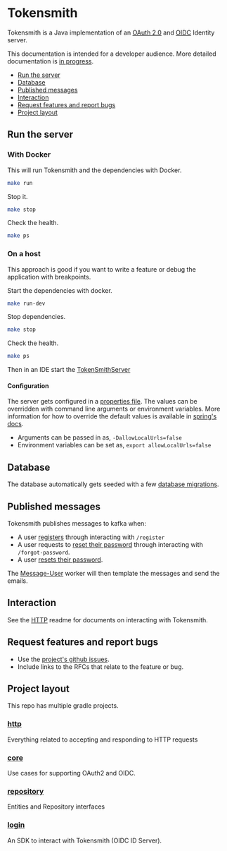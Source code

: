 # Tokensmith
Tokensmith is a Java implementation of an [OAuth 2.0](http://tools.ietf.org/html/rfc6749) and [OIDC](https://openid.net/) Identity server.

This documentation is intended for a developer audience. More detailed documentation is [in progress](https://github.com/tokensmith/website).

- [Run the server](#run-the-server)
- [Database](#Database)
- [Published messages](#published-messages)
- [Interaction](#interaction)
- [Request features and report bugs](#request-features-and-report-bugs)
- [Project layout](#project-layout)


## Run the server

### With Docker
This will run Tokensmith and the dependencies with Docker.
```bash
make run
```
Stop it.
```bash
make stop
```
Check the health.
```bash
make ps
```

### On a host
This approach is good if you want to write a feature or debug the application with breakpoints.

Start the dependencies with docker. 
```bash
make run-dev
```

Stop dependencies. 
```bash
make stop
```

Check the health.
```bash
make ps
```

Then in an IDE start the [TokenSmithServer](http/src/main/java/net/tokensmith/authorization/http/server/TokenSmithServer.java)

#### Configuration

The server gets configured in a [properties file](http/src/main/resources/application-default.properties). 
The values can be overridden with command line arguments or environment variables. More information for how to override 
the default values is available in [spring's docs](https://docs.spring.io/spring-boot/docs/1.3.0.M4/reference/html/boot-features-external-config.html). 

 - Arguments can be passed in as, `-DallowLocalUrls=false`
 - Environment variables can be set as, `export allowLocalUrls=false`

## Database

The database automatically gets seeded with a few [database migrations](https://github.com/tokensmith/tokensmith/tree/development/core/src/main/resources/db/migration). 

## Published messages
Tokensmith publishes messages to kafka when:
 - A user [registers](core/src/main/java/net/tokensmith/authorization/register/Register.java#L97) through interacting with `/register` 
 - A user requests to [reset their password](core/src/main/java/net/tokensmith/authorization/nonce/reset/ForgotPassword.java#L68) through interacting with `/forgot-password`.
 - A user [resets their password](core/src/main/java/net/tokensmith/authorization/nonce/reset/ForgotPassword.java#L107).

The [Message-User](https://github.com/tokensmith/message-user) worker will then template the messages and send the emails.

## Interaction

See the [HTTP](http/README.md) readme for documents on interacting with Tokensmith.

## Request features and report bugs
 - Use the [project's github issues](https://github.com/tokensmith/tokensmith/issues).
 - Include links to the RFCs that relate to the feature or bug.

## Project layout
This repo has multiple gradle projects.

### [http](http)
Everything related to accepting and responding to HTTP requests
### [core](core)
Use cases for supporting OAuth2 and OIDC.
### [repository](repository)
Entities and Repository interfaces
### [login](login)
An SDK to interact with Tokensmith (OIDC ID Server).